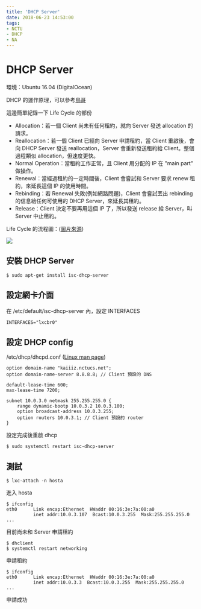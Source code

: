 ```yaml
---
title: 'DHCP Server'
date: 2018-06-23 14:53:00
tags:
- NCTU
- DHCP
- NA
---
```


# DHCP Server

環境：Ubuntu 16.04 (DigitalOcean)

DHCP 的運作原理，可以參考[鳥哥](http://linux.vbird.org/linux_server/0340dhcp.php)

這邊簡單紀錄一下 Life Cycle 的部份

* Allocation：若一個 Client 尚未有任何租約，就向 Server 發送 allocation 的請求。
* Reallocation：若一個 Client 已經向 Server 申請租約，當 Client 重啟後，會向 DHCP Server 發送 reallocation，Server 會重新發送租約給 Client。整個過程類似 allocation，但速度更快。
* Normal Operation：當租約工作正常，且 Client 用分配的 IP 在 "main part" 做操作。
* Renewal：當經過租約的一定時間後，Client 會嘗試和 Server 要求 renew 租約，來延長這個 IP 的使用時間。
* Rebinding：若 Renewal 失敗(例如網路問題)，Client 會嘗試丟出 rebinding 的信息給任何可使用的 DHCP Server，來延長其租約。
* Release：Client 決定不要再用這個 IP 了，所以發送 release 給 Server，叫 Server 中止租約。

Life Cycle 的流程圖：([圖片來源](http://www.tcpipguide.com/free/t_DHCPLeaseLifeCycleOverviewAllocationReallocationRe.htm))

![](dhcplife.png)

## 安裝 DHCP Server

```shell
$ sudo apt-get install isc-dhcp-server
```

## 設定網卡介面

在 /etc/default/isc-dhcp-server 內，設定 INTERFACES

```
INTERFACES="lxcbr0"
```

## 設定 DHCP config

/etc/dhcp/dhcpd.conf ([Linux man page](https://linux.die.net/man/5/dhcpd.conf))

```
option domain-name "kaiiiz.nctucs.net";
option domain-name-server 8.8.8.8; // Client 預設的 DNS

default-lease-time 600;
max-lease-time 7200;

subnet 10.0.3.0 netmask 255.255.255.0 {
    range dynamic-bootp 10.0.3.2 10.0.3.100;
    option broadcast-address 10.0.3.255;
    option routers 10.0.3.1; // Client 預設的 router
}
```

設定完成後重啟 dhcp

```shell
$ sudo systemctl restart isc-dhcp-server
```

## 測試

```shell
$ lxc-attach -n hosta
```

進入 hosta

```shell
$ ifconfig
eth0      Link encap:Ethernet  HWaddr 00:16:3e:7a:00:a0
          inet addr:10.0.3.107  Bcast:10.0.3.255  Mask:255.255.255.0
...
```

目前尚未和 Server 申請租約

```shell
$ dhclient
$ systemctl restart networking
```

申請租約

```shell
$ ifconfig
eth0      Link encap:Ethernet  HWaddr 00:16:3e:7a:00:a0
          inet addr:10.0.3.3  Bcast:10.0.3.255  Mask:255.255.255.0
...
```

申請成功
